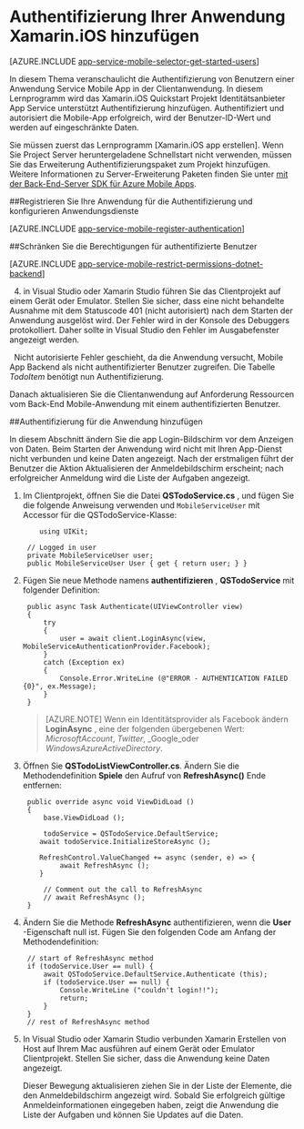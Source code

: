 <properties
    pageTitle="Erste Schritte mit Authentifizierung für Mobile Apps in Xamarin iOS"
    description="Erfahren Sie, wie Mobile Apps mit Benutzerauthentifizierung die Xamarin iOS-App mit verschiedenen Identitätsanbieter wie AAD, Google, Facebook, Twitter und Microsoft."
    services="app-service\mobile"
    documentationCenter="xamarin"
    authors="adrianhall"
    manager="dwrede"
    editor=""/>

<tags
    ms.service="app-service-mobile"
    ms.workload="na"
    ms.tgt_pltfrm="mobile-xamarin-ios"
    ms.devlang="dotnet"
    ms.topic="article"
    ms.date="10/01/2016"
    ms.author="adrianha"/>

# <a name="add-authentication-to-your-xamarinios-app"></a>Authentifizierung Ihrer Anwendung Xamarin.iOS hinzufügen

[AZURE.INCLUDE [app-service-mobile-selector-get-started-users](../../includes/app-service-mobile-selector-get-started-users.md)]

In diesem Thema veranschaulicht die Authentifizierung von Benutzern einer Anwendung Service Mobile App in der Clientanwendung. In diesem Lernprogramm wird das Xamarin.iOS Quickstart Projekt Identitätsanbieter App Service unterstützt Authentifizierung hinzufügen. Authentifiziert und autorisiert die Mobile-App erfolgreich, wird der Benutzer-ID-Wert und werden auf eingeschränkte Daten.

Sie müssen zuerst das Lernprogramm [Xamarin.iOS app erstellen]. Wenn Sie Project Server heruntergeladene Schnellstart nicht verwenden, müssen Sie das Erweiterung Authentifizierungspaket zum Projekt hinzufügen. Weitere Informationen zu Server-Erweiterung Paketen finden Sie unter [mit der Back-End-Server SDK für Azure Mobile Apps](app-service-mobile-dotnet-backend-how-to-use-server-sdk.md).

##<a name="register-your-app-for-authentication-and-configure-app-services"></a>Registrieren Sie Ihre Anwendung für die Authentifizierung und konfigurieren Anwendungsdienste

[AZURE.INCLUDE [app-service-mobile-register-authentication](../../includes/app-service-mobile-register-authentication.md)]

##<a name="restrict-permissions-to-authenticated-users"></a>Schränken Sie die Berechtigungen für authentifizierte Benutzer

[AZURE.INCLUDE [app-service-mobile-restrict-permissions-dotnet-backend](../../includes/app-service-mobile-restrict-permissions-dotnet-backend.md)]

&nbsp;&nbsp;4. in Visual Studio oder Xamarin Studio führen Sie das Clientprojekt auf einem Gerät oder Emulator. Stellen Sie sicher, dass eine nicht behandelte Ausnahme mit dem Statuscode 401 (nicht autorisiert) nach dem Starten der Anwendung ausgelöst wird. Der Fehler wird in der Konsole des Debuggers protokolliert. Daher sollte in Visual Studio den Fehler im Ausgabefenster angezeigt werden.

&nbsp;&nbsp;Nicht autorisierte Fehler geschieht, da die Anwendung versucht, Mobile App Backend als nicht authentifizierter Benutzer zugreifen. Die Tabelle *TodoItem* benötigt nun Authentifizierung.

Danach aktualisieren Sie die Clientanwendung auf Anforderung Ressourcen vom Back-End Mobile-Anwendung mit einem authentifizierten Benutzer.

##<a name="add-authentication-to-the-app"></a>Authentifizierung für die Anwendung hinzufügen

In diesem Abschnitt ändern Sie die app Login-Bildschirm vor dem Anzeigen von Daten. Beim Starten der Anwendung wird nicht mit Ihren App-Dienst nicht verbunden und keine Daten angezeigt. Nach der erstmaligen führt der Benutzer die Aktion Aktualisieren der Anmeldebildschirm erscheint; nach erfolgreicher Anmeldung wird die Liste der Aufgaben angezeigt.

1. Im Clientprojekt, öffnen Sie die Datei **QSTodoService.cs** , und fügen Sie die folgende Anweisung verwenden und `MobileServiceUser` mit Accessor für die QSTodoService-Klasse:

    ```
        using UIKit;
    ```

        // Logged in user
        private MobileServiceUser user;
        public MobileServiceUser User { get { return user; } }

2. Fügen Sie neue Methode namens **authentifizieren** , **QSTodoService** mit folgender Definition:


        public async Task Authenticate(UIViewController view)
        {
            try
            {
                user = await client.LoginAsync(view, MobileServiceAuthenticationProvider.Facebook);
            }
            catch (Exception ex)
            {
                Console.Error.WriteLine (@"ERROR - AUTHENTICATION FAILED {0}", ex.Message);
            }
        }

    >[AZURE.NOTE] Wenn ein Identitätsprovider als Facebook ändern **LoginAsync** , eine der folgenden übergebenen Wert: _MicrosoftAccount_, _Twitter_, _Google_oder _WindowsAzureActiveDirectory_.

3. Öffnen Sie **QSTodoListViewController.cs**. Ändern Sie die Methodendefinition **Spiele** den Aufruf von **RefreshAsync()** Ende entfernen:

        public override async void ViewDidLoad ()
        {
            base.ViewDidLoad ();

            todoService = QSTodoService.DefaultService;
           await todoService.InitializeStoreAsync ();

           RefreshControl.ValueChanged += async (sender, e) => {
                await RefreshAsync ();
           }

            // Comment out the call to RefreshAsync
            // await RefreshAsync ();
        }


4. Ändern Sie die Methode **RefreshAsync** authentifizieren, wenn die **User** -Eigenschaft null ist. Fügen Sie den folgenden Code am Anfang der Methodendefinition:

        // start of RefreshAsync method
        if (todoService.User == null) {
            await QSTodoService.DefaultService.Authenticate (this);
            if (todoService.User == null) {
                Console.WriteLine ("couldn't login!!");
                return;
            }
        }
        // rest of RefreshAsync method

5. In Visual Studio oder Xamarin Studio verbunden Xamarin Erstellen von Host auf Ihrem Mac ausführen auf einem Gerät oder Emulator Clientprojekt. Stellen Sie sicher, dass die Anwendung keine Daten angezeigt.

    Dieser Bewegung aktualisieren ziehen Sie in der Liste der Elemente, die den Anmeldebildschirm angezeigt wird. Sobald Sie erfolgreich gültige Anmeldeinformationen eingegeben haben, zeigt die Anwendung die Liste der Aufgaben und können Sie Updates auf die Daten.


<!-- URLs. -->
[Submit an app page]: http://go.microsoft.com/fwlink/p/?LinkID=266582
[My Applications]: http://go.microsoft.com/fwlink/p/?LinkId=262039
[Erstellen einer Xamarin.iOS]: app-service-mobile-xamarin-ios-get-started.md
